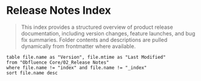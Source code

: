 # Release Notes Index

> This index provides a structured overview of product release documentation, including version changes, feature launches, and bug fix summaries. Folder contents and descriptions are pulled dynamically from frontmatter where available.

```dataview
table file.name as "Version", file.mtime as "Last Modified"
from "Obfluence Core/02_Release Notes"
where file.name != "index" and file.name != "_index"
sort file.name desc
```
